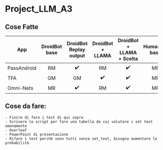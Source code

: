 # Project_LLM_A3

## Cose Fatte 

| App         | DroidBot base | DroidBot Replay output | DroidBot + LLAMA | DroidBot + LLAMA + Scelta | Humanoid base | Humanoid Replay output | Humanoid + LLAMA |
|-------------|:-------------:|:---------------------:|:----------------:|:-------------------------:|:-------------:|:----------------------:|:----------------:|
| PassAndroid |      RM       |          ✔️           |        RM        |           ✔️              |      MR       |          ✔️            |       ✔️         |
| TFA         |      GM       |          GM           |        ✔️        |           ✔️              |      MR       |          ✔️            |       ✔️         |
| Omni-Nets   |      MR       |          ✔️           |        RM        |           ✔️              |      MR       |          ✔️            |       ✔️         |

## Cose da fare: 
    - Finire di fare i test di qui sopra
    - Scrivere lo script per fare una tabella da cui valutare i set text umanamente
    - Overleaf
    - PowerPoint di presentazione  
    - Rifare i test perchè sono tutti senza set_text, bisogna aumentare le probabilità 
